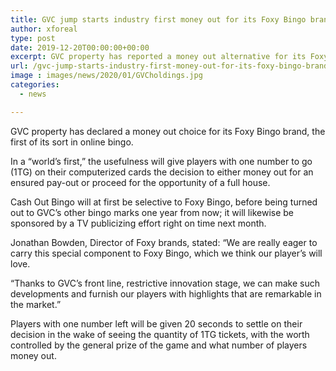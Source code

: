 ```yaml
---
title: GVC jump starts industry first money out for its Foxy Bingo brand
author: xforeal 
type: post
date: 2019-12-20T00:00:00+00:00
excerpt: GVC property has reported a money out alternative for its Foxy Bingo brand, the first of its sort in online bingo
url: /gvc-jump-starts-industry-first-money-out-for-its-foxy-bingo-brand/
image : images/news/2020/01/GVCholdings.jpg
categories:
  - news

---
```

GVC property has declared a money out choice for its Foxy Bingo brand, the first of its sort in online bingo.

In a &#8220;world&rsquo;s first,&#8221; the usefulness will give players with one number to go (1TG) on their computerized cards the decision to either money out for an ensured pay-out or proceed for the opportunity of a full house.

Cash Out Bingo will at first be selective to Foxy Bingo, before being turned out to GVC&#8217;s other bingo marks one year from now; it will likewise be sponsored by a TV publicizing effort right on time next month.

Jonathan Bowden, Director of Foxy brands, stated: &#8220;We are really eager to carry this special component to Foxy Bingo, which we think our player&rsquo;s will love.

&ldquo;Thanks to GVC&rsquo;s front line, restrictive innovation stage, we can make such developments and furnish our players with highlights that are remarkable in the market.&#8221;

Players with one number left will be given 20 seconds to settle on their decision in the wake of seeing the quantity of 1TG tickets, with the worth controlled by the general prize of the game and what number of players money out.